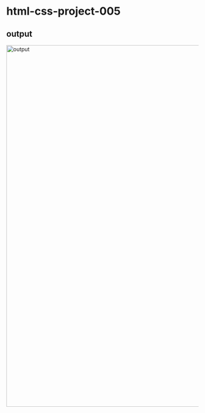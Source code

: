 # html-css-project-005
## output


<img width="947" alt="output" src="https://user-images.githubusercontent.com/119026562/228508295-b51b142e-369d-4b02-97ab-2f001852e44c.png">
